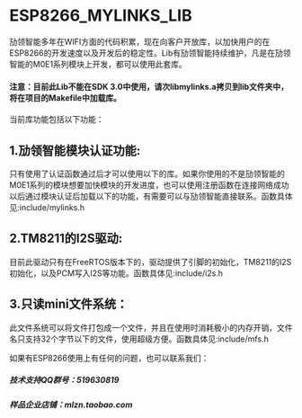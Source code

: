 # ESP8266_MYLINKS_LIB

劢领智能多年在WIFI方面的代码积累，现在向客户开放库，以加快用户的在ESP8266的开发速度以及开发后的稳定性。Lib有劢领智能持续维护，凡是在劢领智能的M0E1系列模块上开发，都可以使用此套库。



#### 注意：目前此Lib不能在SDK 3.0中使用，请次libmylinks.a拷贝到lib文件夹中，将在项目的Makefile中加载库。



当前库功能包括以下功能：

## 1.劢领智能模块认证功能:

只有使用了认证函数通过后才可以使用以下的库。如果你使用的不是劢领智能的M0E1系列的模块想要加快模块的开发进度，也可以使用注册函数在连接网络成功以后通过模块认证后加载以下的功能，有需要可以与劢领智能直接联系。函数具体见:include/mylinks.h

## 2.TM8211的I2S驱动:

目前此驱动只有在FreeRTOS版本下的，驱动提供了引脚的初始化，TM8211的I2S初始化，以及PCM写入I2S等功能。函数具体见:include/i2s.h

## 3.只读mini文件系统：

此文件系统可以将文件打包成一个文件，并且在使用时消耗极小的内存开销，文件名只支持32个字节以下的文件，使用超级方便。函数具体见:include/mfs.h

如果有ESP8266使用上有任何的问题，也可以联系我们：

##### 技术支持QQ群号：519630819

##### 样品企业店铺：mlzn.taobao.com
